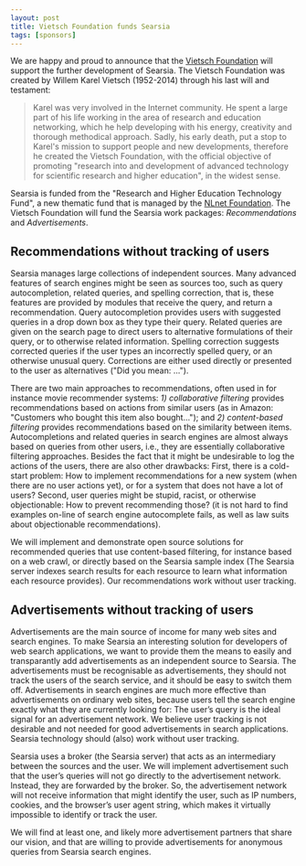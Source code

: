 ```yaml
---
layout: post
title: Vietsch Foundation funds Searsia
tags: [sponsors]
---
```


We are happy and proud to announce that the [Vietsch Foundation][1] will 
support the further development of Searsia. The Vietsch Foundation was 
created by Willem Karel Vietsch (1952-2014) through his last will and 
testament: 

> Karel was very involved in the Internet community. He spent a large
> part of his life working in the area of research and education
> networking, which he help developing with his energy, creativity and
> thorough methodical approach. Sadly, his early death, put a stop to
> Karel's mission to support people and new developments, therefore he
> created the Vietsch Foundation, with the official objective of
> promoting "research into and development of advanced technology for
> scientific research and higher education", in the widest sense. 

Searsia is funded from the "Research and Higher Education Technology
Fund", a new thematic fund that is managed by the [NLnet Foundation][1].
The Vietsch Foundation will fund the Searsia work packages: 
*Recommendations* and *Advertisements*.

## Recommendations without tracking of users 

Searsia manages large collections of independent sources. Many advanced
features of search engines might be seen as sources too, such as query
autocompletion, related queries, and spelling correction, that is, these
features are provided by modules that receive the query, and return a
recommendation. Query autocompletion provides users with suggested
queries in a drop down box as they type their query.  Related queries
are given on the search page to direct users to alternative formulations
of their query, or to otherwise related information. Spelling correction
suggests corrected queries if the user types an incorrectly spelled
query, or an otherwise unusual query. Corrections are either used
directly or presented to the user as alternatives ("Did you mean: ...").

There are two main approaches to recommendations, often used in for
instance movie recommender systems: 
*1) collaborative filtering* provides recommendations based on actions 
from similar users (as in Amazon: "Customers who bought this item also 
bought..."); and 
*2) content-based filtering* provides recommendations based on the 
similarity between items. 
Autocompletions and related queries in search engines are almost
always based on queries from other users, i.e., they are essentially
collaborative filtering approaches. Besides the fact that it might be
undesirable to log the actions of the users, there are also other
drawbacks: First, there is a cold-start problem: How to implement
recommendations for a new system (when there are no user actions yet),
or for a system that does not have a lot of users? Second, user queries
might be stupid, racist, or otherwise objectionable: How to prevent
recommending those? (it is not hard to find examples on-line of search
engine autocomplete fails, as well as law suits about objectionable
recommendations).

We will implement and demonstrate open source solutions for recommended
queries that use content-based filtering, for instance based on a web
crawl, or directly based on the Searsia sample index (The Searsia server
indexes search results for each resource to learn what information each
resource provides). Our recommendations work without user tracking.


## Advertisements without tracking of users

Advertisements are the main source of income for many web sites and
search engines. To make Searsia an interesting solution for developers
of web search applications, we want to provide them the means to easily
and transparantly add advertisements as an independent source to
Searsia. The advertisements must be recognisable as advertisements, they
should not track the users of the search service, and it should be easy
to switch them off. Advertisements in search engines are much more
effective than advertisements on ordinary web sites, because users tell
the search engine exactly what they are currently looking for: The
user’s query is the ideal signal for an advertisement network. We
believe user tracking is not desirable and not needed for good
advertisements in search applications. Searsia technology should (also)
work without user tracking.

Searsia uses a broker (the Searsia server) that acts as an intermediary
between the sources and the user. We will implement advertisement such
that the user’s queries will not go directly to the advertisement
network. Instead, they are forwarded by the broker. So, the
advertisement network will not receive information that might identify
the user, such as IP numbers, cookies, and the browser’s user agent
string, which makes it virtually impossible to identify or track the user.

We will find at least one, and likely more advertisement partners that
share our vision, and that are willing to provide advertisements for
anonymous queries from Searsia search engines.

[1]: http://www.vietsch-foundation.org "Vietsch Foundation"
[2]: https://nlnet.nl "NLNet Foundation"
